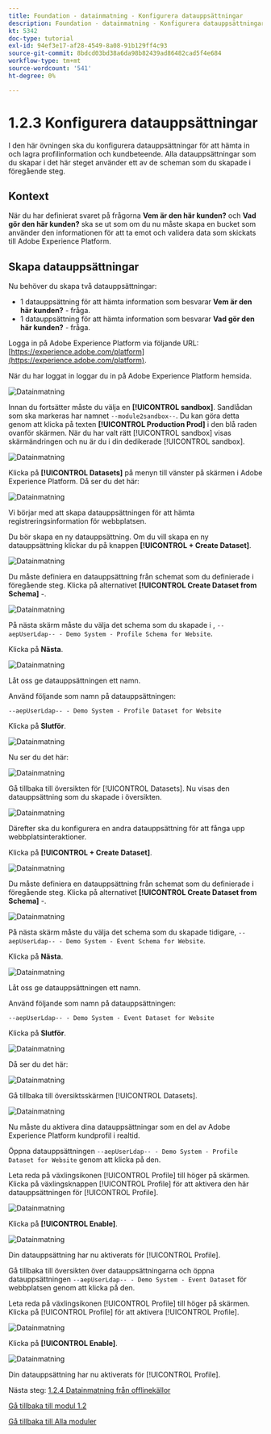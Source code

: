 ```yaml
---
title: Foundation - datainmatning - Konfigurera datauppsättningar
description: Foundation - datainmatning - Konfigurera datauppsättningar
kt: 5342
doc-type: tutorial
exl-id: 94ef3e17-af28-4549-8a08-91b129ff4c93
source-git-commit: 8bdcd03bd38a6da98b82439ad86482cad5f4e684
workflow-type: tm+mt
source-wordcount: '541'
ht-degree: 0%

---
```


# 1.2.3 Konfigurera datauppsättningar

I den här övningen ska du konfigurera datauppsättningar för att hämta in och lagra profilinformation och kundbeteende. Alla datauppsättningar som du skapar i det här steget använder ett av de scheman som du skapade i föregående steg.

## Kontext

När du har definierat svaret på frågorna **Vem är den här kunden?** och **Vad gör den här kunden?** ska se ut som om du nu måste skapa en bucket som använder den informationen för att ta emot och validera data som skickats till Adobe Experience Platform.

## Skapa datauppsättningar

Nu behöver du skapa två datauppsättningar:

- 1 datauppsättning för att hämta information som besvarar **Vem är den här kunden?** - fråga.
- 1 datauppsättning för att hämta information som besvarar **Vad gör den här kunden?** - fråga.

Logga in på Adobe Experience Platform via följande URL: [https://experience.adobe.com/platform](https://experience.adobe.com/platform).

När du har loggat in loggar du in på Adobe Experience Platform hemsida.

![Datainmatning](./images/home.png)

Innan du fortsätter måste du välja en **[!UICONTROL sandbox]**. Sandlådan som ska markeras har namnet ``--module2sandbox--``. Du kan göra detta genom att klicka på texten **[!UICONTROL Production Prod]** i den blå raden ovanför skärmen. När du har valt rätt [!UICONTROL sandbox] visas skärmändringen och nu är du i din dedikerade [!UICONTROL sandbox].

![Datainmatning](./images/sb1.png)

Klicka på **[!UICONTROL Datasets]** på menyn till vänster på skärmen i Adobe Experience Platform.  Då ser du det här:

![Datainmatning](./images/menudatasets.png)

Vi börjar med att skapa datauppsättningen för att hämta registreringsinformation för webbplatsen.

Du bör skapa en ny datauppsättning. Om du vill skapa en ny datauppsättning klickar du på knappen **[!UICONTROL + Create Dataset]**.

![Datainmatning](./images/createdataset.png)

Du måste definiera en datauppsättning från schemat som du definierade i föregående steg. Klicka på alternativet **[!UICONTROL Create Dataset from Schema]** -.

![Datainmatning](./images/datasetfromschema.png)

På nästa skärm måste du välja det schema som du skapade i , `--aepUserLdap-- - Demo System - Profile Schema for Website`.

Klicka på **Nästa**.

![Datainmatning](./images/schemaselection.png)

Låt oss ge datauppsättningen ett namn.

Använd följande som namn på datauppsättningen:

`--aepUserLdap-- - Demo System - Profile Dataset for Website`

Klicka på **Slutför**.

![Datainmatning](./images/datasetname.png)

Nu ser du det här:

![Datainmatning](./images/dsoverview1.png)

Gå tillbaka till översikten för [!UICONTROL Datasets]. Nu visas den datauppsättning som du skapade i översikten.

![Datainmatning](./images/dsoverview2.png)

Därefter ska du konfigurera en andra datauppsättning för att fånga upp webbplatsinteraktioner.

Klicka på **[!UICONTROL + Create Dataset]**.

![Datainmatning](./images/createdataset.png)


Du måste definiera en datauppsättning från schemat som du definierade i föregående steg. Klicka på alternativet **[!UICONTROL Create Dataset from Schema]** -.

![Datainmatning](./images/datasetfromschema.png)

På nästa skärm måste du välja det schema som du skapade tidigare, `--aepUserLdap-- - Demo System - Event Schema for Website`.

Klicka på **Nästa**.

![Datainmatning](./images/schemaselectionee.png)

Låt oss ge datauppsättningen ett namn.

Använd följande som namn på datauppsättningen:

`--aepUserLdap-- - Demo System - Event Dataset for Website`

Klicka på **Slutför**.

![Datainmatning](./images/datasetnameee.png)

Då ser du det här:

![Datainmatning](./images/finish1ee.png)

Gå tillbaka till översiktsskärmen [!UICONTROL Datasets].

![Datainmatning](./images/datasetsoverview.png)

Nu måste du aktivera dina datauppsättningar som en del av Adobe Experience Platform kundprofil i realtid.

Öppna datauppsättningen `--aepUserLdap-- - Demo System - Profile Dataset for Website` genom att klicka på den.

Leta reda på växlingsikonen [!UICONTROL Profile] till höger på skärmen.
Klicka på växlingsknappen [!UICONTROL Profile] för att aktivera den här datauppsättningen för [!UICONTROL Profile].

![Datainmatning](./images/ds1.png)

Klicka på **[!UICONTROL Enable]**.

![Datainmatning](./images/ds3.png)

Din datauppsättning har nu aktiverats för [!UICONTROL Profile].

Gå tillbaka till översikten över datauppsättningarna och öppna datauppsättningen `--aepUserLdap-- - Demo System - Event Dataset` för webbplatsen genom att klicka på den.

Leta reda på växlingsikonen [!UICONTROL Profile] till höger på skärmen. Klicka på [!UICONTROL Profile] för att aktivera [!UICONTROL Profile].

![Datainmatning](./images/ds4.png)

Klicka på **[!UICONTROL Enable]**.

![Datainmatning](./images/ds5.png)

Din datauppsättning har nu aktiverats för [!UICONTROL Profile].

Nästa steg: [1.2.4 Datainmatning från offlinekällor](./ex4.md)

[Gå tillbaka till modul 1.2](./data-ingestion.md)

[Gå tillbaka till Alla moduler](../../../overview.md)

